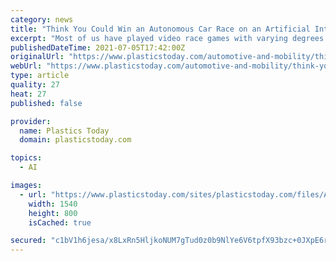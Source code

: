 ```yaml
---
category: news
title: "Think You Could Win an Autonomous Car Race on an Artificial Intelligence Controlled Course?"
excerpt: "Most of us have played video race games with varying degrees of sophistication. But few have raced on artificial intelligence powered virtual autonomous vehicle track – until now."
publishedDateTime: 2021-07-05T17:42:00Z
originalUrl: "https://www.plasticstoday.com/automotive-and-mobility/think-you-could-win-autonomous-car-race-artificial-intelligence-controlled"
webUrl: "https://www.plasticstoday.com/automotive-and-mobility/think-you-could-win-autonomous-car-race-artificial-intelligence-controlled"
type: article
quality: 27
heat: 27
published: false

provider:
  name: Plastics Today
  domain: plasticstoday.com

topics:
  - AI

images:
  - url: "https://www.plasticstoday.com/sites/plasticstoday.com/files/AdobeStock_136495346.jpeg"
    width: 1540
    height: 800
    isCached: true

secured: "c1bV1h6jesa/x8LxRn5HljkoNUM7gTud0z0b9NlYe6V6tpfX93bzc+0JXpE6r0rc5HdjhxJARyB4avPEbzxmAs+cMRnqzERrKEtqnFu7CnT+KocFeeWSfEGTABkzYxNhdFe8IicDi1LqdKhA/aBM4CrPf8PIkIDEVwHThXR0mRzmTeebtrmE6McglNn2MZi/GMRB+MDctNo+aftEkgsaA9mCaQoRZcQJwE7kFBrcWdh6OEyeFFbuzkdti5DUvie45E9NT69chByDYnO3pbqX3J71lpAnbpoNyA+Xed97AvaNVWt1nZLM/D3zBmUQay4/BLLo6yCOu1Kw+T8WZgLe47tYKGR1lmmORnUkA/rQKHc=;FRj4t3qKslWcuHzxIchEHQ=="
---
```


